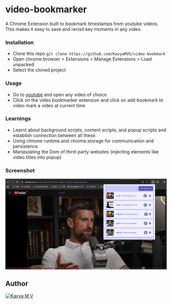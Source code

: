 # video-bookmarker

A Chrome Extension built to bookmark timestamps from youtube videos. This makes it easy to save and revisit key moments in any video.

### Installation

- Clone this repo `git clone https://github.com/KavyaMVG/video-bookmark`
- Open chrome browser > Extensions > Manage Extensions > Load unpacked
- Select the cloned project

### Usage

- Go to [youtube](https://youtube.com) and open any video of choice
- Click on the video bookmarker extension and click on add bookmark to video mark a video at current time

### Learnings

- Learnt about background scripts, content scripts, and popup scripts and establish connection between all these.
- Using chrome runtime and chrome.storage for communication and persistence.
- Manipulating the Dom of third-party websites (injecting elements like video titles into popup)

### Screenshot

![project live image](./assets/bookmark-ui.png)

## Author

<a href="https://github.com/kavyamvg"> <img src="https://github.com/kavyamvg.png" alt="Kavya M V" style="width:50px;"/></a>
